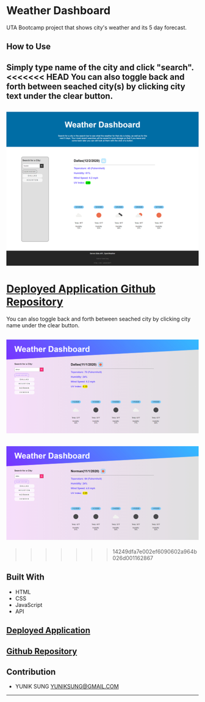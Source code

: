 # Weather Dashboard
UTA Bootcamp project that shows city's weather and its 5 day forecast.

## How to Use
Simply type name of the city and click "search". 
<<<<<<< HEAD
You can also toggle back and forth between seached city(s) by clicking city text under the clear button.
---
![](/assets/images/weather.jpg)
---


[ Deployed Application ](https://yuniksung.github.io/weather-dashboard/)
[ Github Repository ](https://github.com/yuniksung/weather-dashboard.git)
=======
You can also toggle back and forth between seached city by clicking city name under the clear button.

![](/assets/images/denver.jpg)
---
![](/assets/images/dallas.jpg)
---


>>>>>>> 14249dfa7e002ef6090602a964b026d001162867
## Built With
* HTML
* CSS
* JavaScript
* API 

[ Deployed Application ](https://yuniksung.github.io/weather-dashboard/)
---
[ Github Repository ](https://github.com/yuniksung/weather-dashboard.git)
---
## Contribution
- YUNIK SUNG <YUNIKSUNG@GMAIL.COM>
---
